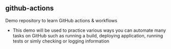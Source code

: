 ## github-actions
Demo repository to learn GitHub actions & workflows
- This demo will be used to practice various ways you can automate many tasks on GitHub such as running a build, deploying application, running tests or simly checking or logging information


